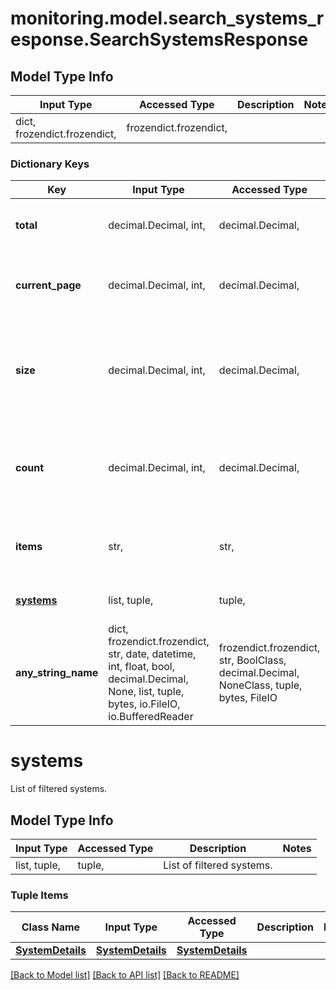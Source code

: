 # monitoring.model.search_systems_response.SearchSystemsResponse

## Model Type Info
Input Type | Accessed Type | Description | Notes
------------ | ------------- | ------------- | -------------
dict, frozendict.frozendict,  | frozendict.frozendict,  |  | 

### Dictionary Keys
Key | Input Type | Accessed Type | Description | Notes
------------ | ------------- | ------------- | ------------- | -------------
**total** | decimal.Decimal, int,  | decimal.Decimal,  | Total number of systems available. | [optional] 
**current_page** | decimal.Decimal, int,  | decimal.Decimal,  | Current page of the systems result. Default is 1. | [optional] 
**size** | decimal.Decimal, int,  | decimal.Decimal,  | Max number of records from API per page is 100. Default is 10. | [optional] 
**count** | decimal.Decimal, int,  | decimal.Decimal,  | Total number of systems actually returned for the current page. | [optional] 
**items** | str,  | str,  | Named key of the list data. In this endpoint, it is systems. | [optional] 
**[systems](#systems)** | list, tuple,  | tuple,  | List of filtered systems. | [optional] 
**any_string_name** | dict, frozendict.frozendict, str, date, datetime, int, float, bool, decimal.Decimal, None, list, tuple, bytes, io.FileIO, io.BufferedReader | frozendict.frozendict, str, BoolClass, decimal.Decimal, NoneClass, tuple, bytes, FileIO | any string name can be used but the value must be the correct type | [optional]

# systems

List of filtered systems.

## Model Type Info
Input Type | Accessed Type | Description | Notes
------------ | ------------- | ------------- | -------------
list, tuple,  | tuple,  | List of filtered systems. | 

### Tuple Items
Class Name | Input Type | Accessed Type | Description | Notes
------------- | ------------- | ------------- | ------------- | -------------
[**SystemDetails**](SystemDetails.md) | [**SystemDetails**](SystemDetails.md) | [**SystemDetails**](SystemDetails.md) |  | 

[[Back to Model list]](../../README.md#documentation-for-models) [[Back to API list]](../../README.md#documentation-for-api-endpoints) [[Back to README]](../../README.md)

